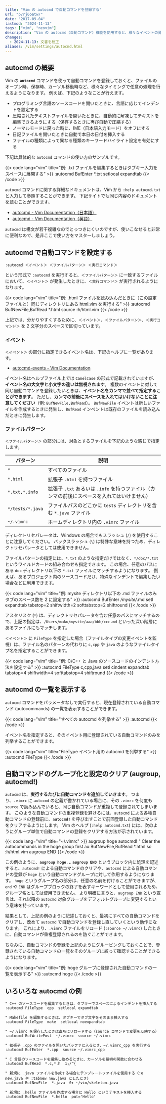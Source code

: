 ```yaml
---
title: "Vim の autocmd で自動コマンドを登録する"
url: "p/rj6oatw/"
date: "2017-09-04"
lastmod: "2024-11-13"
tags: ["vim", "neovim"]
description: "Vim の autocmd（自動コマンド）機能を使用すると、様々なイベントの発生を監視し、そのタイミングで自動的に任意の処理を実行することができます。例えば、ファイルを開くときに、拡張子の種類に応じた設定を行うといったことが実現できます。"
changes:
  - 2024-11-13: 文書を校正
aliases: /vim/settings/autocmd.html
---
```


autocmd の概要
----

Vim の **`autocmd`** コマンドを使って自動コマンドを登録しておくと、ファイルのオープン時、保存時、カーソル移動時など、様々なタイミングで任意の処理を行えるようになります。
例えば、下記のようなことが行えます。

* プログラミング言語のソースコードを開いたときに、言語に応じてインデントを設定する
* 圧縮されたテキストファイルを開いたときに、自動的に解凍してテキストを編集できるようにする（保存するときに再び自動で圧縮する）
* ノーマルモードに戻った時に、IME（日本語入力モード）をオフにする
* 日記ファイルを開いたときに自動で本日の日付を挿入する
* ファイルの種類によって異なる種類のキーワードハイライト設定を有効にする

下記は具体的な `autocmd` コマンドの使い方のサンプルです。

{{< code lang="vim" title="例: .txt ファイルを編集するときはタブキー入力をスペースに展開する" >}}
:autocmd BufEnter  *.txt  setlocal expandtab
{{< /code >}}

`autocmd` コマンドに関する詳細なドキュメントは、Vim から `:help autocmd.txt` と入力して参照することができます。
下記サイトでも同じ内容のドキュメントを読むことができます。

* [autocmd - Vim Documentation（日本語）](http://vim-jp.org/vimdoc-ja/autocmd.html)
* [autocmd - Vim Documentation（英語）](http://vim-jp.org/vimdoc-en/autocmd.html)

`autocmd` は構文が若干複雑なのでとっつきにくいのですが、使いこなせると非常に便利なので、是非ここで使い方をマスターしましょう。


autocmd で自動コマンドを設定する
----

```vim
:autocmd ＜イベント＞ ＜ファイルパターン＞ ＜実行コマンド＞
```

という形式で `:autocmd` を実行すると、`＜ファイルパターン＞` に一致するファイルにおいて、`＜イベント＞` が発生したときに、`＜実行コマンド＞` が実行されるようになります。

{{< code lang="vim" title="例: .html ファイルを読み込んだときに（この設定ファイルと）同じディレクトリにある html.vim を実行する" >}}
:autocmd BufNewFile,BufRead  *.html  source <sfile>:h/html.vim
{{< /code >}}

上記では、分かりやすくするために、`＜イベント＞`、`＜ファイルパターン＞`、`＜実行コマンド＞` を 2 文字分のスペースで区切っています。


### イベント

`＜イベント＞` の部分に指定できるイベント名は、下記のヘルプに一覧があります。

* [autocmd-events - Vim Documentation](http://vim-jp.org/vimdoc-en/autocmd.html#autocommand-events)

イベント名はヘルプファイル上では `CamelCase` の形式で記載されていますが、__イベント名の大文字と小文字の違いは無視されます__。
複数のイベントに対して同じ自動コマンドを登録したいときは、__イベント名をカンマで並べて指定することができます__。
ただし、__カンマの前後にスペースを入れてはいけないことに注意してください__（例: `BufNewFile,BufRead`）。
`BufNewFile` イベントは新しいファイルを作成するときに発生し、`BufRead` インベントは既存のファイルを読み込んだときに発生します。

### ファイルパターン

`＜ファイルパターン＞` の部分には、対象とするファイルを下記のような感じで指定します。

| パターン | 説明 |
| ---- | ---- |
| `*` | すべてのファイル |
| `*.html` | 拡張子 `.html` を持つファイル |
| `*.txt,*.info` | 拡張子 `.txt` あるいは `.info` を持つファイル（カンマの前後にスペースを入れてはいけません） |
| `*/tests/*.java` | ファイルパスのどこかに `tests` ディレクトリを含む `*.java` ファイル |
| `~/.vimrc` | ホームディレクトリ内の `.vimrc` ファイル |

ディレクトリセパレータは、Windows の場合でもスラッシュ (`/`) を使用することに注意してください。
バックスラッシュ (`\`) は特殊な意味を持つため、ディレクトリセパレータとしては使用できません。

ファイルパターンの指定には、`*.txt` のような指定だけではなく、`*/doc/*.txt` というワイルドカードの組み合わせも指定できます。
この場合、任意のパスにある `doc` ディレクトリ以下の `*.txt` ファイルにマッチするようになります。
例えば、あるプロジェクト内のソースコードだけ、特殊なインデントで編集したい場合などに利用できます。

{{< code lang="vim" title="例: mysite ディレクトリ以下の .md ファイルのみタブのスペース数を 2 に設定する" >}}
:autocmd BufEnter */mysite/*.md setl expandtab tabstop=2 shiftwidth=2 softtabstop=2 shiftround
{{< /code >}}

アスタリスク (`*`) は、ディレクトリセパレータを含む任意のパスにマッチするので、上記の指定は、`/Users/maku/mysite/aaa/bbb/ccc.md` といった深い階層にあるファイルにもマッチします。

`＜イベント＞` に `FileType` を指定した場合（ファイルタイプの変更イベントを監視）は、ファイル名のパターンの代わりに `c,cpp` や `java` のようなファイルタイプ名を指定することができます。

{{< code lang="vim" title="例: C/C++ と Java のソースコードのインデント方法を設定する" >}}
:autocmd FileType c,cpp,java setl cindent expandtab tabstop=4 shiftwidth=4 softtabstop=4 shiftround
{{< /code >}}


autocmd の一覧を表示する
----

`autocmd` コマンドをパラメータなしで実行すると、現在登録されている自動コマンド (autocommands) の一覧を表示することができます。

{{< code lang="vim" title="すべての autocmd を列挙する" >}}
:autocmd
{{< /code >}}

イベント名を指定すると、そのイベント用に登録されている自動コマンドのみを列挙することができます。

{{< code lang="vim" title="FileType イベント用の autocmd を列挙する" >}}
:autocmd FileType
{{< /code >}}


自動コマンドのグループ化と設定のクリア (augroup, autocmd!)
----

`autocmd` は、__実行するたびに自動コマンドを追加していきます__。
つまり、`.vimrc` に `autocmd` の定義が書かれている場合に、その `.vimrc` を何度も `source` で読み込んでいると、同じ自動コマンドが重複して登録されてしまいます。
このような自動コマンドの重複登録を避けるには、`autocmd` による各種自動コマンドの登録前に、**`autocmd!`** を呼び出すことで前回登録した自動コマンドをクリアするようにします。
Vim のヘルプ (`:help autocmd.txt`) には、次のようにグループ単位で自動コマンドの登録をクリアする方法が示されています。

{{< code lang="vim" title="~/.vimrc" >}}
augroup hoge
  autocmd!  " Clear the autocommands in the hoge group first
  au BufNewFile,BufRead  *.html  so <sfile>:h/html.vim
augroup END
{{< /code >}}

この例のように、**`augroup hoge` ... `augroup END`** というブロック内に処理を記述すると、`autocmd!` による自動コマンドのクリアや、`autocmd` による自動コマンドの登録が `hoge` という自動コマンドグループに対して作用するようになります。
`hoge` というグループ名の部分は、任意の名前を付けることができますが、`end` や `END` はグループブロックの終了を表すキーワードとして使用されるため、グループ名としては使用できません。
より明確に言うと、`augroup END` という宣言は、それ以降の `autocmd` 対象グループをデフォルトグループに変更するという意味を持っています。

結果として、上記の例のように記述しておくと、最初にすべての自動コマンドをクリアし、改めて `autocmd` で自動コマンドを登録し直していくという動作になります。
これにより、`.vimrc` ファイルをリロード (`:source ~/.vimrc`) したときに、自動コマンドが重複登録されるのを防ぐことができます。

ちなみに、自動コマンドの登録を上記のようにグルーピングしておくことで、登録されている自動コマンドの一覧をそのグループに絞って確認することができるようになります。

{{< code lang="vim" title="例: hoge グループに登録された自動コマンドの一覧を表示する" >}}
:autocmd hoge
{{< /code >}}


いろいろな autocmd の例
----

```vim
" C++ のソースコードを編集するときは、タブキーでスペースによるインデントを挿入する
:autocmd FileType  cpp  setlocal expandtab

" Makefile を編集するときは、タブキーでタブ文字をそのまま挿入する
:autocmd FileType  make  setlocal noexpandtab

" ~/.vimrc を保存したときは直ちにリロードする（source コマンドで変更を反映する）
:autocmd BufWritePost  ~/.vimrc  source ~/.vimrc

" 拡張子 .cpp のファイルを開いたバッファに入るとき、~/.vimrc_cpp を実行する
:autocmd BufEnter  *.cpp  source ~/.vimrc_cpp

" C 言語のソースコードを編集し始めるときに、カーソルを最初の関数に合わせる
:autocmd BufRead  *.c,*.h  1;/^{

" 新規に .java ファイルを作成する場合にテンプレートファイルを使用する（:e new.java や :tabnew new.java としたとき）
:autocmd BufNewFile  *.java  0r ~/vim/skeleton.java

" 新規に .hello ファイルを作成する場合に Hello というテキストを挿入する
:autocmd BufNewFile  *.hello  put='Hello'
```

